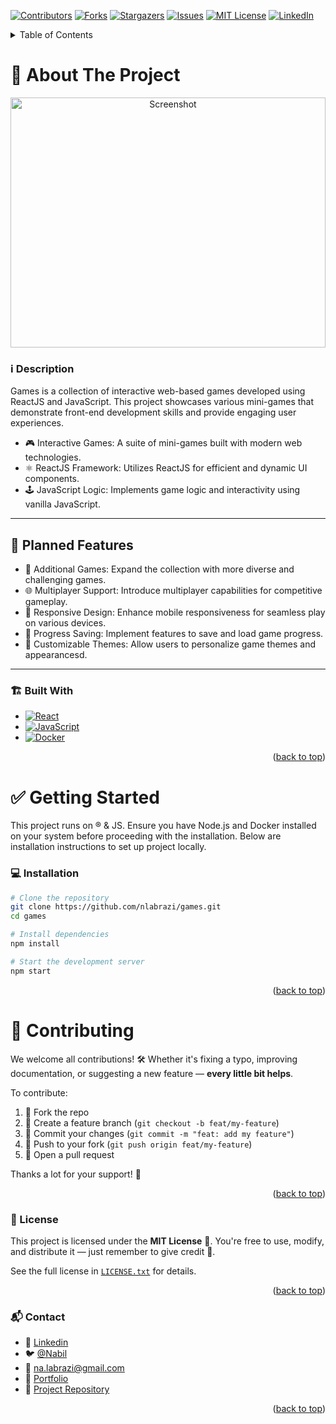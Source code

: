 <a name="readme-top"></a>

<!-- PROJECT SHIELDS -->
[![Contributors][contributors-shield]][contributors-url]
[![Forks][forks-shield]][forks-url]
[![Stargazers][stars-shield]][stars-url]
[![Issues][issues-shield]][issues-url]
[![MIT License][license-shield]][license-url]
[![LinkedIn][linkedin-shield]][linkedin-url]



<!-- TABLE OF CONTENTS -->
<details>
  <summary>Table of Contents</summary>
  <ol>
    <li>
      <a href="#about-the-project">About The Project</a>
      <ul>
        <li><a href="#️-description">Description</a></li>
        <li><a href="#-planned-features">Planned Features</a></li>
        <li><a href="#️-built-with">Built With</a></li>
      </ul>
    </li>
    <li>
      <a href="#-getting-started">Getting Started</a>
      <ul>
        <li><a href="#-installation">Installation</a></li>
      </ul>
    </li>
    <li><a href="#-contributing">Contributing</a>
      <ul>
        <li><a href="#-license">License</a></li>
        <li><a href="#-contact">Contact</a></li>
      </ul>
    </li>
  </ol>
</details>



<!-- ABOUT THE PROJECT -->
# 🧠 About The Project

<p align="center">
  <a href="https://nabil-labrazi.fr">
    <img src="public/assets/images/screenshot.png" alt="Screenshot" width="100%" height="400" />
  </a>
</p>



<!-- DESCRIPTION -->
### ℹ️ Description

Games is a collection of interactive web-based games developed using ReactJS and JavaScript. This project showcases various mini-games that demonstrate front-end development skills and provide engaging user experiences.

- 🎮 Interactive Games: A suite of mini-games built with modern web technologies.
- ⚛️ ReactJS Framework: Utilizes ReactJS for efficient and dynamic UI components.
- 🕹️ JavaScript Logic: Implements game logic and interactivity using vanilla JavaScript.

---

## 🚀 Planned Features

- 🧩 Additional Games: Expand the collection with more diverse and challenging games.
- 🌐 Multiplayer Support: Introduce multiplayer capabilities for competitive gameplay.
- 📱 Responsive Design: Enhance mobile responsiveness for seamless play on various devices.
- 💾 Progress Saving: Implement features to save and load game progress.
- 🎨 Customizable Themes: Allow users to personalize game themes and appearancesd.

---



### 🏗️ Built With

* [![React][React.js]][React-url]
* [![JavaScript][Javascript.js]][Javascript-url]
* [![Docker][Docker.io]][Docker-url]

<p align="right">(<a href="#readme-top">back to top</a>)</p>



<!-- GETTING STARTED -->
# ✅ Getting Started

This project runs on ®️ & JS. Ensure you have Node.js and Docker installed on your system before proceeding with the installation.
Below are installation instructions to set up project locally.

### 💻 Installation

```bash
# Clone the repository
git clone https://github.com/nlabrazi/games.git
cd games

# Install dependencies
npm install

# Start the development server
npm start
```

<p align="right">(<a href="#readme-top">back to top</a>)</p>



<!-- CONTRIBUTING -->
# 🙌 Contributing

We welcome all contributions! 🛠️ Whether it's fixing a typo, improving documentation, or suggesting a new feature — **every little bit helps**.

To contribute:
1. 🍴 Fork the repo
2. 🔧 Create a feature branch (`git checkout -b feat/my-feature`)
3. 💬 Commit your changes (`git commit -m "feat: add my feature"`)
4. 🚀 Push to your fork (`git push origin feat/my-feature`)
5. 📨 Open a pull request

Thanks a lot for your support! 💙

<p align="right">(<a href="#readme-top">back to top</a>)</p>



<!-- LICENSE -->
### 📄 License

This project is licensed under the **MIT License** 📜.
You're free to use, modify, and distribute it — just remember to give credit 🤝.

See the full license in [`LICENSE.txt`](https://en.wikipedia.org/wiki/MIT_License) for details.

<p align="right">(<a href="#readme-top">back to top</a>)</p>



<!-- CONTACT -->
### 📬 Contact

- 👤 [Linkedin][linkedin-url]
- 🐦 [@Nabil](https://twitter.com/Nabil71405502)
- 📧 na.labrazi@gmail.com
- 🔗 [Portfolio](https://nabil-labrazi.fr)
- 📁 [Project Repository](https://github.com/nlabrazi/games)

<p align="right">(<a href="#readme-top">back to top</a>)</p>



<!-- MARKDOWN LINKS & IMAGES -->
[contributors-shield]: https://img.shields.io/github/contributors/nlabrazi/games.svg?style=for-the-badge
[contributors-url]: https://github.com/nlabrazi/games/graphs/contributors
[forks-shield]: https://img.shields.io/github/forks/nlabrazi/games.svg?style=for-the-badge
[forks-url]: https://github.com/nlabrazi/games/network/members
[stars-shield]: https://img.shields.io/github/stars/nlabrazi/games.svg?style=for-the-badge
[stars-url]: https://github.com/nlabrazi/games/stargazers
[issues-shield]: https://img.shields.io/github/issues/nlabrazi/games.svg?style=for-the-badge
[issues-url]: https://github.com/nlabrazi/games/issues
[license-shield]: https://img.shields.io/github/license/nlabrazi/games.svg?style=for-the-badge
[license-url]: https://github.com/nlabrazi/games/blob/master/LICENSE.txt
[linkedin-shield]: https://img.shields.io/badge/-LinkedIn-black.svg?style=for-the-badge&logo=linkedin&colorB=555
[linkedin-url]: https://linkedin.com/in/nabil-labrazi
[product-screenshot]: app/assets/images/screenshot.png
[Next.js]: https://img.shields.io/badge/next.js-000000?style=for-the-badge&logo=nextdotjs&logoColor=white
[Next-url]: https://nextjs.org/
[Rails.js]: https://img.shields.io/badge/rails-%23CC0000.svg?style=for-the-badge&logo=ruby-on-rails&logoColor=white
[Rails-url]: https://rubyonrails.org/
[React.js]: https://img.shields.io/badge/React-20232A?style=for-the-badge&logo=react&logoColor=61DAFB
[React-url]: https://reactjs.org/
[Ruby.js]: https://img.shields.io/badge/ruby-%23CC342D.svg?style=for-the-badge&logo=ruby&logoColor=white
[Ruby-url]: https://www.ruby-lang.org/en/
[Vue.js]: https://img.shields.io/badge/Vue.js-35495E?style=for-the-badge&logo=vuedotjs&logoColor=4FC08D
[Vue-url]: https://vuejs.org/
[Angular.io]: https://img.shields.io/badge/Angular-DD0031?style=for-the-badge&logo=angular&logoColor=white
[Angular-url]: https://angular.io/
[Svelte.dev]: https://img.shields.io/badge/Svelte-4A4A55?style=for-the-badge&logo=svelte&logoColor=FF3E00
[Svelte-url]: https://svelte.dev/
[Laravel.com]: https://img.shields.io/badge/Laravel-FF2D20?style=for-the-badge&logo=laravel&logoColor=white
[Laravel-url]: https://laravel.com
[Bootstrap.com]: https://img.shields.io/badge/Bootstrap-563D7C?style=for-the-badge&logo=bootstrap&logoColor=white
[Bootstrap-url]: https://getbootstrap.com
[JQuery.com]: https://img.shields.io/badge/jQuery-0769AD?style=for-the-badge&logo=jquery&logoColor=white
[JQuery-url]: https://jquery.com
[Javascript.js]: https://img.shields.io/badge/javascript-%23323330.svg?style=for-the-badge&logo=javascript&logoColor=%23F7DF1E
[Javascript-url]: https://developer.mozilla.org/en-US/docs/Web/JavaScript
[NodeJs.js]: https://img.shields.io/badge/node.js-6DA55F?style=for-the-badge&logo=node.js&logoColor=white
[NodeJs-url]: https://nodejs.org/en/
[TypeScript.js]: https://img.shields.io/badge/typescript-%23007ACC.svg?style=for-the-badge&logo=typescript&logoColor=white
[TypeScript-url]: https://www.typescriptlang.org/
[RxJS.js]: https://img.shields.io/badge/rxjs-%23B7178C.svg?style=for-the-badge&logo=reactivex&logoColor=white
[RxJS-url]: https://rxjs.dev/
[NestJs.io]: https://img.shields.io/badge/nestjs-E0234E?style=for-the-badge&logo=nestjs&logoColor=white
[NestJs-url]: https://nestjs.com/
[Prisma.io]: https://img.shields.io/badge/Prisma-3982CE?style=for-the-badge&logo=Prisma&logoColor=white
[Prisma-url]: https://www.prisma.io/
[Python.io]: https://img.shields.io/badge/python-3670A0?style=for-the-badge&logo=python&logoColor=ffdd54
[Python-url]: https://www.python.org/
[Railway.io]: https://img.shields.io/badge/Railway-000000?style=for-the-badge&logo=railway&logoColor=white
[Railway-url]: https://railway.app/
[Docker.io]: https://img.shields.io/badge/docker-2496ED?style=for-the-badge&logo=docker&logoColor=white
[Docker-url]: https://www.docker.com/
[PostgreSQL.js]: https://img.shields.io/badge/postgresql-316192?style=for-the-badge&logo=postgresql&logoColor=white
[PostgreSQL-url]: https://www.postgresql.org/
[TailwindCSS.js]: https://img.shields.io/badge/tailwindcss-06B6D4?style=for-the-badge&logo=tailwindcss&logoColor=white
[TailwindCSS-url]: https://tailwindcss.com/
[Stimulus.js]: https://img.shields.io/badge/stimulus-0a0a0a?style=for-the-badge&logo=stimulus&logoColor=white
[Stimulus-url]: https://stimulus.hotwired.dev/
